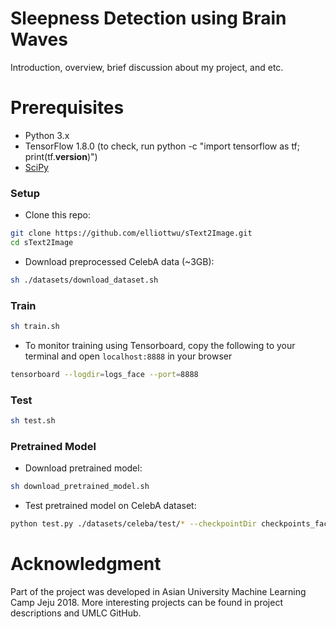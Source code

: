 # Sleepness Detection using Brain Waves
Introduction, overview, brief discussion about my project, and etc. 

# Prerequisites
- Python 3.x
- TensorFlow 1.8.0 (to check, run python -c "import tensorflow as tf; print(tf.__version__)")
- [SciPy](https://www.scipy.org/install.html)

### Setup
- Clone this repo: 
```bash
git clone https://github.com/elliottwu/sText2Image.git
cd sText2Image
```

- Download preprocessed CelebA data (~3GB): 
```bash
sh ./datasets/download_dataset.sh
```

### Train
```bash
sh train.sh
```
- To monitor training using Tensorboard, copy the following to your terminal and open `localhost:8888` in your browser
```bash
tensorboard --logdir=logs_face --port=8888
```

### Test
```bash
sh test.sh
```

### Pretrained Model
- Download pretrained model: 
```bash
sh download_pretrained_model.sh
```

- Test pretrained model on CelebA dataset: 
```bash
python test.py ./datasets/celeba/test/* --checkpointDir checkpoints_face_pretrained --maskType right --batchSize 64 --lam1 100 --lam2 1 --lam3 0.1 --lr 0.001 --nIter 1000 --outDir results_face_pretrained --text_vector_dim 18 --text_path datasets/celeba/imAttrs.pkl
```

# Acknowledgment
Part of the project was developed in Asian University Machine Learning Camp Jeju 2018. More interesting projects can be found in project descriptions and UMLC GitHub.

